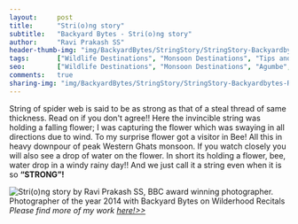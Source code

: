 ```yaml
---
layout:     post
title:      "Stri(o)ng story"
subtitle:   "Backyard Bytes - Stri(o)ng story"
author:     "Ravi Prakash SS"
header-thumb-img: "img/BackyardBytes/StringStory/StringStory-Backyardbytes-RaviPrakashSS-thumb.jpg"
tags:       ["Wildlife Destinations", "Monsoon Destinations", "Tips and Tricks", "Macro Life", "Creative Macro"]
seo: 		["Wildlife Destinations", "Monsoon Destinations", "Agumbe", "Tips and Tricks"]
comments:   true
sharing-img: "img/BackyardBytes/StringStory/StringStory-Backyardbytes-RaviPrakashSS.jpg"
---
```



<p>
String of spider web is said to be as strong as that of a steal thread of same thickness. Read on if you don't agree!! Here the invincible string was holding a falling flower; I was capturing the flower which was swaying in all directions due to wind. To my surprise flower got a visitor in Bee! All this in heavy downpour of peak Western Ghats monsoon. If you watch closely you will also see a drop of water on the flower. In short its holding a flower, bee, water drop in a windy rainy day!! And we just call it a string even when it is so <strong>“STRONG”!</strong>
</p>

<img src="{{ site.baseurl }}/img/BackyardBytes/StringStory/StringStory-Backyardbytes-RaviPrakashSS.jpg"  alt="Stri(o)ng story by Ravi Prakash SS, BBC award winning photographer. Photographer of the year 2014 with Backyard Bytes on Wilderhood Recitals">

<em>
Please find more of my work <a href="http://alleyes.in" target="_blank">here!>></a>
</em>

